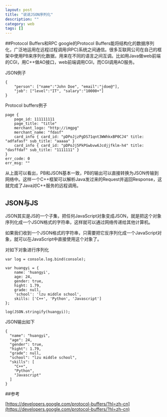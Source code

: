 ```yaml
---
layout: post
title: "说说JSON序列化"
description: ""
category: web
tags: []
---
```


##Protocol Buffers和RPC
google的Protocol Buffers能将结构化的数据序列化，广泛地运用在远程过程调用(RPC)系统之间通信。很多互联网公司在自己的框架中使用PB来序列化数据，用来在不同的语言之间互调。比如用Java做web前端的CGI，用C++做AO接口，web前端调用CGI，而CGI调用AO服务。

JSON例子

```
{
    "person": ["name":"John Doe", "email":"jdoe@"],
    "job": ["level":"IT", "salary":"10000+"]
}
```

Protocol buffers例子

```
page { 
    page_id: 111111111 
    page_title: "title" 
    merchant_logo: "http://imgpg" 
    merchant_name: "fdasf" 
    card_info { card_id: "pDPoJjzPgDS71qnt3WWhkxBP0CJ4" title: "adfafasf" sub_title: "aaaaa" } 
    card_info { card_id: "pDPoJj5PkPGwbvw6Jcdjjfklm-h4" title: "dasffdaf" sub_title: "1111111" } 
} 
err_code: 0 
err_msg: ""
```

从上面可以看出，PB和JSON基本一致，PB的输出可以直接转换为JSON传输到网络中。这样一个C++框架可以解析Java发过来的Request并返回Response，这就完成了Java对C++服务的远程调用。

## JSON与JS

JSON其实是JS的一个子集，把任何JavaScript对象变成JSON，就是把这个对象序列化成一个JSON格式的字符串，这样就可以通过网络传递给其他计算机。

如果我们收到一个JSON格式的字符串，只需要把它反序列化成一个JavaScript对象，就可以在JavaScript中直接使用这个对象了。

对如下对象进行序列化

```
var log = console.log.bind(console);

var huangyi = {
    name: 'huangyi',
    age: 24,
    gender: true,
    hight: 1.79,
    grade: null,
    'school': 'lzu middle school',
    skills: ['C++', 'Python', 'Javascript']
};

log(JSON.stringify(huangyi));
```

JSON输出如下

```
{
  "name": "huangyi",
  "age": 24,
  "gender": true,
  "hight": 1.79,
  "grade": null,
  "school": "lzu middle school",
  "skills": [
    "C++",
    "Python",
    "Javascript"
  ]
}
```

##参考

[https://developers.google.com/protocol-buffers/?hl=zh-cn](https://developers.google.com/protocol-buffers/?hl=zh-cn)
